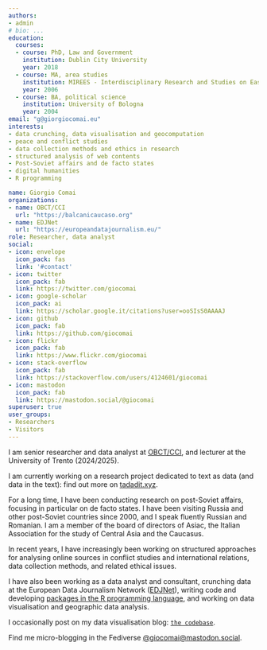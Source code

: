 ```yaml
---
authors:
- admin
# bio: ...
education:
  courses:
  - course: PhD, Law and Government
    institution: Dublin City University
    year: 2018
  - course: MA, area studies
    institution: MIREES - Interdisciplinary Research and Studies on Eastern Europe
    year: 2006
  - course: BA, political science
    institution: University of Bologna
    year: 2004
email: "g@giorgiocomai.eu"
interests:
- data crunching, data visualisation and geocomputation
- peace and conflict studies
- data collection methods and ethics in research
- structured analysis of web contents
- Post-Soviet affairs and de facto states
- digital humanities
- R programming

name: Giorgio Comai
organizations:
- name: OBCT/CCI
  url: "https://balcanicaucaso.org"
- name: EDJNet
  url: "https://europeandatajournalism.eu/"
role: Researcher, data analyst
social:
- icon: envelope
  icon_pack: fas
  link: '#contact'
- icon: twitter
  icon_pack: fab
  link: https://twitter.com/giocomai
- icon: google-scholar
  icon_pack: ai
  link: https://scholar.google.it/citations?user=ooSIsS0AAAAJ
- icon: github
  icon_pack: fab
  link: https://github.com/giocomai
- icon: flickr
  icon_pack: fab
  link: https://www.flickr.com/giocomai
- icon: stack-overflow
  icon_pack: fab
  link: https://stackoverflow.com/users/4124601/giocomai
- icon: mastodon
  icon_pack: fab
  link: https://mastodon.social/@giocomai
superuser: true
user_groups:
- Researchers
- Visitors
--- 
```



I am senior researcher and data analyst at [OBCT/CCI](https://www.balcanicaucaso.org/), and lecturer at the University of Trento (2024/2025). 

I am currently working on a research project dedicated to text as data (and data in the text): find out more on [tadadit.xyz](https://tadadit.xyz/).

For a long time, I have been conducting research on post-Soviet affairs, focusing in particular on de facto states. I have been visiting Russia and other post-Soviet countries since 2000, and I speak fluently Russian and Romanian. I am a member of the board of directors of Asiac, the Italian Association for the study of Central Asia and the Caucasus.

In recent years, I have increasingly been working on structured approaches for analysing online sources in conflict studies and international relations, data collection methods, and related ethical issues.

I have also been working as a data analyst and consultant, crunching data at the European Data Journalism Network ([EDJNet](https://europeandatajournalism.eu/)), writing code and developing [packages in the R programming language](https://github.com/giocomai/), and working on data visualisation and geographic data analysis.

I occasionally post on my data visualisation blog: [`the codebase`](https://codebase.giorgiocomai.eu/).

Find me micro-blogging in the Fediverse <a rel="me" href="https://mastodon.social/@giocomai">@giocomai@mastodon.social</a>.
